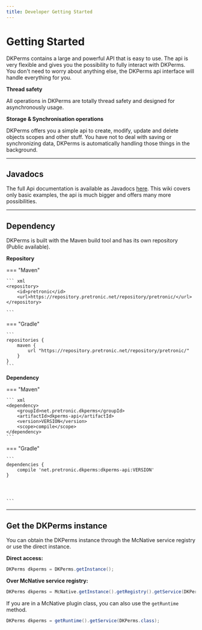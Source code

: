 ```yaml
---
title: Developer Getting Started
---
```


# Getting Started

DKPerms contains a large and powerful API that is easy to use. The api is very flexible and gives you the 
possibility to fully interact with DKPerms. You don't need to worry about anything else, the DKPerms api 
interface will handle everything for you.


**Thread safety**

All operations in DKPerms are totally thread safety and designed for asynchronously usage.

**Storage & Synchronisation operations**

DKPerms offers you a simple api to create, modify, update and delete objects scopes and other stuff. You have not to deal 
with saving or synchronizing data, DKPerms is automatically handling those things in the background.


****

## Javadocs

The full Api documentation is available as Javadocs [here](https://javadocs.pretronic.net/dkperms). 
This wiki covers only basic examples, the api is much bigger and offers many more possibilities.

****

## Dependency

DKPerms is built with the Maven build tool and has its own repository (Public available).

**Repository**

=== "Maven"

    ``` xml
    <repository>
        <id>pretronic</id>
        <url>https://repository.pretronic.net/repository/pretronic/</url>
    </repository>

    ```

=== "Gradle"

    ```
    repositories {
        maven {
            url "https://repository.pretronic.net/repository/pretronic/"
        }
    }
    ```

**Dependency**


=== "Maven"

    ``` xml
    <dependency>
        <groupId>net.pretronic.dkperms</groupId>
        <artifactId>dkperms-api</artifactId>
        <version>VERSION</version>
        <scope>compile</scope>
    </dependency>
    ```

=== "Gradle"

    ```
    dependencies {
        compile 'net.pretronic.dkperms:dkperms-api:VERSION'
    }




    ```


****


## Get the DKPerms instance

You can obtain the DKPerms instance through the McNative service registry or use the direct instance.

**Direct access:**
```java
DKPerms dkperms = DKPerms.getInstance();
```

**Over McNative service registry:**
```java
DKPerms dkperms = McNative.getInstance().getRegistry().getService(DKPerms.class);
```

If you are in a McNative plugin class, you can also use the `getRuntime` method.
```java
DKPerms dkperms = getRuntime().getService(DKPerms.class);
```
